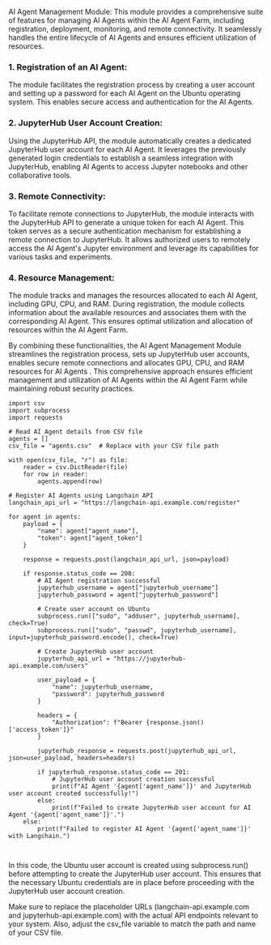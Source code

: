 AI Agent Management Module: This module provides a comprehensive suite of features for managing AI Agents within the AI Agent Farm, including registration, deployment, monitoring, and remote connectivity. It seamlessly handles the entire lifecycle of AI Agents and ensures efficient utilization of resources.

### 1. Registration of an AI Agent:
The module facilitates the registration process by creating a user account and setting up a password for each AI Agent on the Ubuntu operating system. This enables secure access and authentication for the AI Agents.

### 2. JupyterHub User Account Creation:
Using the JupyterHub API, the module automatically creates a dedicated JupyterHub user account for each AI Agent. It leverages the previously generated login credentials to establish a seamless integration with JupyterHub, enabling AI Agents to access Jupyter notebooks and other collaborative tools.

### 3. Remote Connectivity:
To facilitate remote connections to JupyterHub, the module interacts with the JupyterHub API to generate a unique token for each AI Agent. This token serves as a secure authentication mechanism for establishing a remote connection to JupyterHub. It allows authorized users to remotely access the AI Agent's Jupyter environment and leverage its capabilities for various tasks and experiments.

### 4. Resource Management:
The module tracks and manages the resources allocated to each AI Agent, including GPU, CPU, and RAM. During registration, the module collects information about the available resources and associates them with the corresponding AI Agent. This ensures optimal utilization and allocation of resources within the AI Agent Farm.

By combining these functionalities, the AI Agent Management Module streamlines the registration process, sets up JupyterHub user accounts, enables secure remote connections and allocates GPU, CPU, and RAM resources for AI Agents . This comprehensive approach ensures efficient management and utilization of AI Agents within the AI Agent Farm while maintaining robust security practices.



```
import csv
import subprocess
import requests

# Read AI Agent details from CSV file
agents = []
csv_file = "agents.csv"  # Replace with your CSV file path

with open(csv_file, "r") as file:
    reader = csv.DictReader(file)
    for row in reader:
        agents.append(row)

# Register AI Agents using Langchain API
langchain_api_url = "https://langchain-api.example.com/register"

for agent in agents:
    payload = {
        "name": agent["agent_name"],
        "token": agent["agent_token"]
    }

    response = requests.post(langchain_api_url, json=payload)

    if response.status_code == 200:
        # AI Agent registration successful
        jupyterhub_username = agent["jupyterhub_username"]
        jupyterhub_password = agent["jupyterhub_password"]

        # Create user account on Ubuntu
        subprocess.run(["sudo", "adduser", jupyterhub_username], check=True)
        subprocess.run(["sudo", "passwd", jupyterhub_username], input=jupyterhub_password.encode(), check=True)

        # Create JupyterHub user account
        jupyterhub_api_url = "https://jupyterhub-api.example.com/users"

        user_payload = {
            "name": jupyterhub_username,
            "password": jupyterhub_password
        }

        headers = {
            "Authorization": f"Bearer {response.json()['access_token']}"
        }

        jupyterhub_response = requests.post(jupyterhub_api_url, json=user_payload, headers=headers)

        if jupyterhub_response.status_code == 201:
            # JupyterHub user account creation successful
            print(f"AI Agent '{agent['agent_name']}' and JupyterHub user account created successfully!")
        else:
            print(f"Failed to create JupyterHub user account for AI Agent '{agent['agent_name']}'.")
    else:
        print(f"Failed to register AI Agent '{agent['agent_name']}' with Langchain.")



```

In this  code, the Ubuntu user account is created using subprocess.run() before attempting to create the JupyterHub user account. This ensures that the necessary Ubuntu credentials are in place before proceeding with the JupyterHub user account creation.

Make sure to replace the placeholder URLs (langchain-api.example.com and jupyterhub-api.example.com) with the actual API endpoints relevant to your system. Also, adjust the csv_file variable to match the path and name of your CSV file.